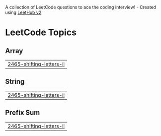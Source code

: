 A collection of LeetCode questions to ace the coding interview! - Created using [LeetHub v2](https://github.com/arunbhardwaj/LeetHub-2.0)
<!---LeetCode Topics Start-->
# LeetCode Topics
## Array
|  |
| ------- |
| [2465-shifting-letters-ii](https://github.com/anandayush81/LeetCode/tree/master/2465-shifting-letters-ii) |
## String
|  |
| ------- |
| [2465-shifting-letters-ii](https://github.com/anandayush81/LeetCode/tree/master/2465-shifting-letters-ii) |
## Prefix Sum
|  |
| ------- |
| [2465-shifting-letters-ii](https://github.com/anandayush81/LeetCode/tree/master/2465-shifting-letters-ii) |
<!---LeetCode Topics End-->